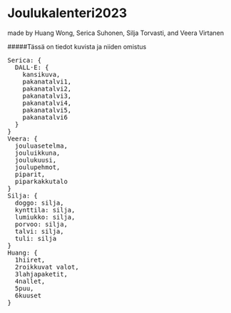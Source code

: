 # Joulukalenteri2023

made by Huang Wong, Serica Suhonen, Silja Torvasti, and Veera Virtanen


#####Tässä on tiedot kuvista ja niiden omistus 
<pre>
Serica: {
  DALL·E: {
    kansikuva,
    pakanatalvi1,
    pakanatalvi2, 
    pakanatalvi3, 
    pakanatalvi4, 
    pakanatalvi5, 
    pakanatalvi6 
  }
}
Veera: {
  jouluasetelma,
  jouluikkuna,
  joulukuusi,
  joulupehmot,
  piparit,
  piparkakkutalo
}
Silja: {
  doggo: silja,
  kynttila: silja,
  lumiukko: silja,
  porvoo: silja,
  talvi: silja,
  tuli: silja
}
Huang: {
  1hiiret,
  2roikkuvat valot,
  3lahjapaketit,
  4nallet,
  5puu,
  6kuuset
}
</pre>